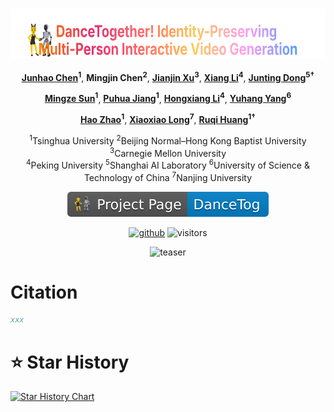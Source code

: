 <div align="center">
<!-- 
<h1>
  <img src="static/images/logo.png" alt="DanceTogether logo" style="height: 1em; vertical-align: -0.15em; margin-right: 0.3em;">
  <a href="https://dancetog.github.io/">DanceTogether! Identity-Preserving Multi-Person Interactive Video Generation</a>
</h1> -->

<h1>
  <a href="https://dancetog.github.io/" style="vertical-align:middle;">
    <img src="static/images/dance-gradient0.svg"
         alt="DanceTogether! Identity-Preserving Multi-Person Interactive Video Generation"
         height="80"     
         style="vertical-align:middle;">
  </a>
</h1>



<!-- <h1>
  <img src="static/images/logo.png" alt="DanceTogether logo" style="height: 1em; vertical-align: -0.15em; margin-right: 0.3em;">
  <img src="static/images/dance-gradient0.svg" href="https://dancetog.github.io/"
       alt="DanceTogether! Identity-Preserving Multi-Person Interactive Video Generation">
</h1> -->

<!-- 
<p align="center">
  <img src="static/images/dance-gradient0.svg"
       alt="DanceTogether! Identity-Preserving Multi-Person Interactive Video Generation">
</p> -->



**[Junhao Chen](https://scholar.google.com/citations?hl=en&user=uVMnzPMAAAAJ)<sup>1</sup>**, **Mingjin Chen<sup>2</sup>**, **[Jianjin Xu](https://scholar.google.com/citations?hl=en&user=mTV0usAAAAAJ)<sup>3</sup>**, **[Xiang Li](https://scholar.google.com/citations?user=_wyYvQsAAAAJ&hl=en&oi=sra)<sup>4</sup>**, **[Junting Dong](https://scholar.google.com/citations?user=dEzL5pAAAAAJ&hl=en)<sup>5†</sup>**

**[Mingze Sun](https://scholar.google.com/citations?user=TTW2mVoAAAAJ&hl=en)<sup>1</sup>**, **[Puhua Jiang](https://scholar.google.com/citations?user=E-k3WcgAAAAJ&hl=en)<sup>1</sup>**, **[Hongxiang Li](https://scholar.google.com/citations?user=U4AwycUAAAAJ&hl=en&oi=ao)<sup>4</sup>**, **[Yuhang Yang](https://scholar.google.com/citations?hl=en&user=x3aClGEAAAAJ)<sup>6</sup>**

**[Hao Zhao](https://scholar.google.com/citations?user=ygQznUQAAAAJ&hl=en)<sup>1</sup>**, **[Xiaoxiao Long](https://scholar.google.com/citations?hl=en&user=W3G5kZEAAAAJ)<sup>7</sup>**, **[Ruqi Huang](https://scholar.google.com/citations?user=cgRY63gAAAAJ&hl=en)<sup>1†</sup>**

<sup>1</sup>Tsinghua University  <sup>2</sup>Beijing Normal–Hong Kong Baptist University  <sup>3</sup>Carnegie Mellon University  
<sup>4</sup>Peking University  <sup>5</sup>Shanghai AI Laboratory  <sup>6</sup>University of Science & Technology of China  <sup>7</sup>Nanjing University  


<!-- [![hf_space](https://img.shields.io/badge/🤗-LeaderBoard-blue.svg)](xxx)
[![hf_space](https://img.shields.io/badge/🤗-Paper%20In%20HF-red.svg)](xxx)
[![hf_space](https://img.shields.io/badge/🤗-Online_Demo-yellow.svg)](xxx)
[![arXiv](https://img.shields.io/badge/Arxiv-2406.18522-b31b1b.svg?logo=arXiv)](xxx)  -->
[![Home Page](static/images/homepage.svg)](https://dancetog.github.io/) 
<!-- [![Dataset](https://img.shields.io/badge/Dataset-PairFS_4K-green)](xxx)
[![Dataset](https://img.shields.io/badge/Dataset-HumanRob_300-green)](xxx)
[![Dataset](https://img.shields.io/badge/Dataset-DanceTogEval_100-green)](xxx)
[![Dataset Download](https://img.shields.io/badge/Benchmark-TogetherVideoBench-red)](xxx) -->
[![github](https://img.shields.io/github/stars/yisuanwang/DanceTog.svg?style=social)](https://github.com/yisuanwang/DanceTog/)
![visitors](https://visitor-badge.laobi.icu/badge?page_id=yisuanwang.DanceTog&left_color=green&right_color=red)  




![teaser](static/images/case01.gif)




</div>


# Citation
```bibtex
xxx
```


# ⭐️ Star History

[![Star History Chart](https://api.star-history.com/svg?repos=yisuanwang/DanceTog&type=Date)](https://star-history.com/#yisuanwang/DanceTog&Date)
